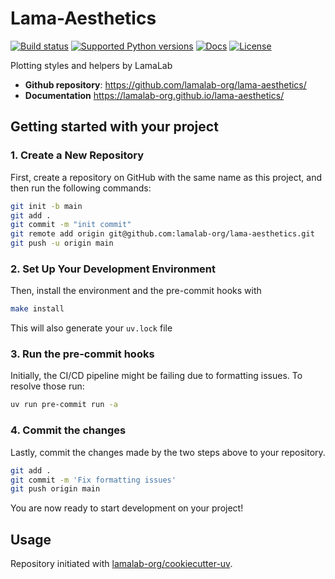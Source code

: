 # Lama-Aesthetics

[![Build status](https://img.shields.io/github/actions/workflow/status/lamalab-org/lama-aesthetics/main.yml?branch=main)](https://github.com/lamalab-org/lama-aesthetics/actions/workflows/main.yml?query=branch%3Amain)
[![Supported Python versions](https://img.shields.io/badge/python-3.9_%7C_3.10_%7C_3.11_%7C_3.12_%7C_3.13-blue?labelColor=grey&color=blue)](https://github.com/lamalab-org/lama-aesthetics/blob/main/pyproject.toml)
[![Docs](https://img.shields.io/badge/docs-gh--pages-blue)](https://lamalab-org.github.io/lama-aesthetics/)
[![License](https://img.shields.io/github/license/lamalab-org/lama-aesthetics)](https://img.shields.io/github/license/lamalab-org/lama-aesthetics)

Plotting styles and helpers by LamaLab

- **Github repository**: <https://github.com/lamalab-org/lama-aesthetics/>
- **Documentation** <https://lamalab-org.github.io/lama-aesthetics/>

## Getting started with your project

### 1. Create a New Repository

First, create a repository on GitHub with the same name as this project, and then run the following commands:

```bash
git init -b main
git add .
git commit -m "init commit"
git remote add origin git@github.com:lamalab-org/lama-aesthetics.git
git push -u origin main
```

### 2. Set Up Your Development Environment

Then, install the environment and the pre-commit hooks with

```bash
make install
```

This will also generate your `uv.lock` file

### 3. Run the pre-commit hooks

Initially, the CI/CD pipeline might be failing due to formatting issues. To resolve those run:

```bash
uv run pre-commit run -a
```

### 4. Commit the changes

Lastly, commit the changes made by the two steps above to your repository.

```bash
git add .
git commit -m 'Fix formatting issues'
git push origin main
```

You are now ready to start development on your project!

## Usage



Repository initiated with [lamalab-org/cookiecutter-uv](https://github.com/lamalab-org/cookiecutter-uv).
